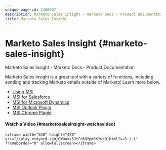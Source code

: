 ```yaml
---
unique-page-id: 2360097
description: Marketo Sales Insight - Marketo Docs - Product Documentation
title: Marketo Sales Insight
---
```


# Marketo Sales Insight {#marketo-sales-insight}

Marketo Sales Insight - Marketo Docs - Product Documentation

Marketo Sales Insight is a great tool with a variety of functions, including sending and tracking Marketo emails *outside* of Marketo! Learn more below.

* [Using MSI](marketo-sales-insight/using-msi.md)
* [MSI for Salesforce](marketo-sales-insight/msi-for-salesforce.md)
* [MSI for Microsoft Dynamics](marketo-sales-insight/msi-for-microsoft-dynamics.md)
* [MSI Outlook Plugin](marketo-sales-insight/msi-outlook-plugin.md)
* [MSI Chrome Plugin](marketo-sales-insight/msi-chrome-plugin.md)

#### Watch a Video {#marketosalesinsight-watchavideo}

`<iframe width="630" height="470" src="//play.vidyard.com/GWuaxx5JtFn6QYpm3KYwkD.html?v=3.1.1" frameborder="0" allowfullscreen></iframe>`  